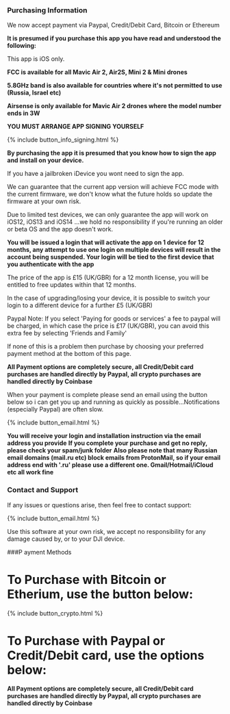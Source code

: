 ### Purchasing Information

We now accept payment via Paypal, Credit/Debit Card, Bitcoin or Ethereum

**It is presumed if you purchase this app you have read and understood the following:**

This app is iOS only.

**FCC is available for all Mavic Air 2, Air2S, Mini 2 & Mini drones**

**5.8GHz band is also available for countries where it's not permitted to use (Russia, Israel etc)**

**Airsense is only available for Mavic Air 2 drones where the model number ends in 3W**

**YOU MUST ARRANGE APP SIGNING YOURSELF**

{% include button_info_signing.html %}

**By purchasing the app it is presumed that you know how to sign the app and install on your device.**


If you have a jailbroken iDevice you wont need to sign the app.

We can guarantee that the current app version will achieve FCC mode with the current firmware, we don't know what the future holds so update the firmware at your own risk.

Due to limited test devices, we can only guarantee the app will work on iOS12, iOS13 and iOS14 ...we hold no responsibility if you're running an older or beta OS and the app doesn't work.

**You will be issued a login that will activate the app on 1 device for 12 months, any attempt to use one login on multiple devices will result in the account being suspended. Your login will be tied to the first device that you authenticate with the app**

The price of the app is £15 (UK/GBR) for a 12 month license, you will be entitled to free updates within that 12 months.

In the case of upgrading/losing your device, it is possible to switch your login to a different device for a further £5 (UK/GBR)

Paypal Note: If you select 'Paying for goods or services' a fee to paypal will be charged, in which case the price is £17 (UK/GBR), you can avoid this extra fee by selecting 'Friends and Family'

If none of this is a problem then purchase by choosing your preferred payment method at the bottom of this page.

**All Payment options are completely secure, all Credit/Debit card purchases are handled directly by Paypal, all crypto purchases are handled directly by Coinbase**

When your payment is complete please send an email using the button below so i can get you up and running as quickly as possible...Notifications (especially Paypal) are often slow.

{% include button_email.html %}

**You will receive your login and installation instruction via the email address you provide**
**If you complete your purchase and get no reply, please check your spam/junk folder**
**Also please note that many Russian email domains (mail.ru etc) block emails from ProtonMail, so if your email address end with '.ru' please use a different one. Gmail/Hotmail/iCloud etc all work fine**


### Contact and Support

If any issues or questions arise, then feel free to contact support:

{% include button_email.html %}

Use this software at your own risk, we accept no responsibility for any damage caused by, or to your DJI device.



###P ayment Methods

# To Purchase with Bitcoin or Etherium, use the button below:

{% include button_crypto.html %}


# To Purchase with Paypal or Credit/Debit card, use the options below:

<div id="smart-button-container">
      <div style="text-align: center;">
        <div id="paypal-button-container"></div>
      </div>
    </div>
  <script src="https://www.paypal.com/sdk/js?client-id=sb&currency=GBP" data-sdk-integration-source="button-factory"></script>
  <script>
    function initPayPalButton() {
      paypal.Buttons({
        style: {
          shape: 'rect',
          color: 'blue',
          layout: 'vertical',
          label: 'paypal',
          
        },

        createOrder: function(data, actions) {
          return actions.order.create({
            purchase_units: [{"description":"Mod DJI Fly 12 Month License","amount":{"currency_code":"GBP","value":15}}]
          });
        },

        onApprove: function(data, actions) {
          return actions.order.capture().then(function(details) {
            alert('Transaction completed by ' + details.payer.name.given_name + '!');
          });
        },

        onError: function(err) {
          console.log(err);
        }
      }).render('#paypal-button-container');
    }
    initPayPalButton();
  </script>

  **All Payment options are completely secure, all Credit/Debit card purchases are handled directly by Paypal, all crypto purchases are handled directly by Coinbase**
